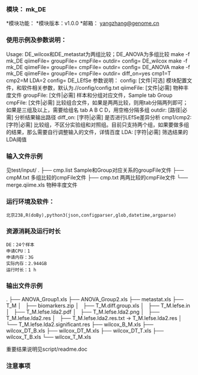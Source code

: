 ### 模块： mk_DE

*模块功能：
*模块版本：v1.0.0
*邮箱： yangzhang@genome.cn

### 使用示例及参数说明：

Usage: DE_wilcox和DE_metastat为两组比较；DE_ANOVA为多组比较
	 make -f mk_DE qiimeFile= groupFile= cmpFile= outdir= config= DE_wilcox 
	 make -f mk_DE qiimeFile= groupFile= cmpFile= outdir= config= DE_ANOVA 
	 make -f mk_DE qiimeFile= groupFile= cmpFile= outdir= diff_on=yes cmp1=T cmp2=M LDA=2 config= DE_LEfSe
参数说明：
	 config: [文件|可选]  模块配置文件，和软件相关参数，默认为.//config/config.txt 
	 qiimeFile: [文件|必需]  物种丰度文件
	 groupFile: [文件|必需]  样本和分组对应文件，Sample tab Group
	 cmpFile: [文件|必需]  比较组合文件，如果是两两比较，则用tab分隔两列即可；如果是三组及以上，需要给组名 tab A B C D，用空格分隔多组
	 outdir: [路径|必需]  分析结果输出路径 
	 diff_on: [字符|必需]  是否进行LEfSe差异分析 
	 cmp1/cmp2: [字符|必需]  比较组，不区分实验组和对照组。目前只支持两个组，如果要做多组的结果，那么需要自行调整输入的文件，详情百度 
	 LDA: [字符|必需]  筛选结果的LDA阈值

### 输入文件示例
见test/input/
.
├── cmp.list              Sample和Group对应关系的groupFile文件
├── cmpM.txt              多组比较的cmpFile文件
├── cmp.txt               两两比较的cmpFile文件
└── merge.qiime.xls       物种丰度文件

### 运行环境及软件：
	北京238,R(doBy),python3(json,configparser,glob,datetime,argparse)

### 资源消耗及运行时长
	DE：24个样本
	申请CPU：1
	申请内存：3G
	实际内存：2.944GB
	运行时长：1 h

### 输出文件示例
.
├── ANOVA_Group1.xls
├── ANOVA_Group2.xls
├── metastat.xls
├── T_M
│   ├── biomarkers.zip
│   ├── T_M.diff.group.xls
│   ├── T_M.lefse.in
│   ├── T_M.lefse.lda2.pdf
│   ├── T_M.lefse.lda2.png
│   ├── T_M.lefse.lda2.res
│   ├── T_M.lefse.lda2.res.txt -> T_M.lefse.lda2.res
│   └── T_M.lefse.lda2.significant.res
├── wilcox_B_M.xls
├── wilcox_DT_B.xls
├── wilcox_DT_M.xls
├── wilcox_DT_T.xls
├── wilcox_T_B.xls
└── wilcox_T_M.xls

重要结果说明见script/readme.doc
### 注意事项

